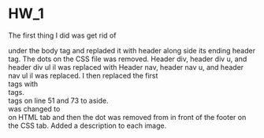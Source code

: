 # HW_1
The first thing I did was get rid of <div class="header"> under the body tag and repladed it with header along side its ending header tag. The dots on the CSS file was removed. Header div, header div u, and header div ul il was replaced with Header nav, header nav u, and header nav ul il was replaced. I then replaced the first <div> tags with <nav> tags. <div> tags on line 51 and 73 to aside. <div class="footer"> was changed to <footer> on HTML tab and then the dot was removed from in front of the footer on the CSS tab. Added a description to each image.
